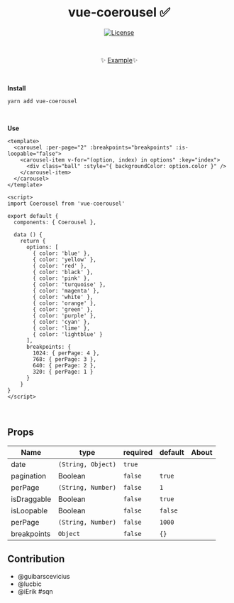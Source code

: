 <h1 align="center">vue-coerousel ✅</h1>

<p align="center">
  <a href="#"><img src="https://img.shields.io/npm/l/vuelidation.svg" alt="License" target="_blank"></a>
</p>

<br>

<p align="center">
  ✨ <a href="#">Example</a>✨
</p>

<br>

**Install**

`yarn add vue-coerousel`

<br>

**Use**
```vue
<template>
  <carousel :per-page="2" :breakpoints="breakpoints" :is-loopable="false">
    <carousel-item v-for="(option, index) in options" :key="index">
      <div class="ball" :style="{ backgroundColor: option.color }" />
    </carousel-item>
  </carousel>
</template>

<script>
import Coerousel from 'vue-coerousel'

export default {
  components: { Coerousel },

  data () {
    return {
      options: [
        { color: 'blue' },
        { color: 'yellow' },
        { color: 'red' },
        { color: 'black' },
        { color: 'pink' },
        { color: 'turquoise' },
        { color: 'magenta' },
        { color: 'white' },
        { color: 'orange' },
        { color: 'green' },
        { color: 'purple' },
        { color: 'cyan' },
        { color: 'lime' },
        { color: 'lightblue' }
      ],
      breakpoints: {
        1024: { perPage: 4 },
        768: { perPage: 3 },
        640: { perPage: 2 },
        320: { perPage: 1 }
      }
    }
}
</script>
```

<br>

## Props

Name           |   type               | required  | default  | About
-----          | -------------------- | --------- | -------- | -------
date           |  `(String, Object)`  |  `true`   | 
pagination     |  Boolean             | `false`   |  `true`  |
perPage        |  `(String, Number)`  | `false`   |    `1`   |
isDraggable    |  Boolean             | `false`   |  `true`  |
isLoopable     |  Boolean             | `false`   |  `false` |
perPage        |  `(String, Number)`  | `false`   |  `1000`  |
breakpoints    |  `Object`            | `false`   |  `{}`    |

## Contribution
- @guibarscevicius
- @lucbic
- @iErik #sqn
